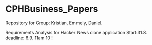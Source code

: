 # CPHBusiness_Papers
Repository for Group: Kristian, Emmely, Daniel.

Requirements Analysis for Hacker News clone application
Start:31.8. deadline: 6.9. 11am 10 !
